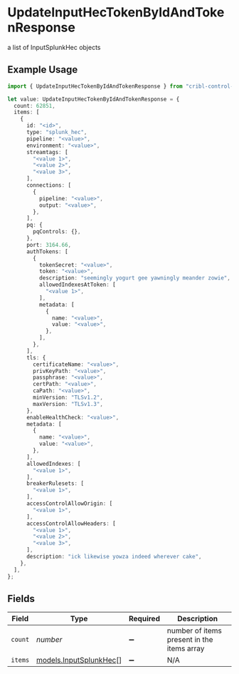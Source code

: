 # UpdateInputHecTokenByIdAndTokenResponse

a list of InputSplunkHec objects

## Example Usage

```typescript
import { UpdateInputHecTokenByIdAndTokenResponse } from "cribl-control-plane/models/operations";

let value: UpdateInputHecTokenByIdAndTokenResponse = {
  count: 62851,
  items: [
    {
      id: "<id>",
      type: "splunk_hec",
      pipeline: "<value>",
      environment: "<value>",
      streamtags: [
        "<value 1>",
        "<value 2>",
        "<value 3>",
      ],
      connections: [
        {
          pipeline: "<value>",
          output: "<value>",
        },
      ],
      pq: {
        pqControls: {},
      },
      port: 3164.66,
      authTokens: [
        {
          tokenSecret: "<value>",
          token: "<value>",
          description: "seemingly yogurt gee yawningly meander zowie",
          allowedIndexesAtToken: [
            "<value 1>",
          ],
          metadata: [
            {
              name: "<value>",
              value: "<value>",
            },
          ],
        },
      ],
      tls: {
        certificateName: "<value>",
        privKeyPath: "<value>",
        passphrase: "<value>",
        certPath: "<value>",
        caPath: "<value>",
        minVersion: "TLSv1.2",
        maxVersion: "TLSv1.3",
      },
      enableHealthCheck: "<value>",
      metadata: [
        {
          name: "<value>",
          value: "<value>",
        },
      ],
      allowedIndexes: [
        "<value 1>",
      ],
      breakerRulesets: [
        "<value 1>",
      ],
      accessControlAllowOrigin: [
        "<value 1>",
      ],
      accessControlAllowHeaders: [
        "<value 1>",
        "<value 2>",
        "<value 3>",
      ],
      description: "ick likewise yowza indeed wherever cake",
    },
  ],
};
```

## Fields

| Field                                                     | Type                                                      | Required                                                  | Description                                               |
| --------------------------------------------------------- | --------------------------------------------------------- | --------------------------------------------------------- | --------------------------------------------------------- |
| `count`                                                   | *number*                                                  | :heavy_minus_sign:                                        | number of items present in the items array                |
| `items`                                                   | [models.InputSplunkHec](../../models/inputsplunkhec.md)[] | :heavy_minus_sign:                                        | N/A                                                       |